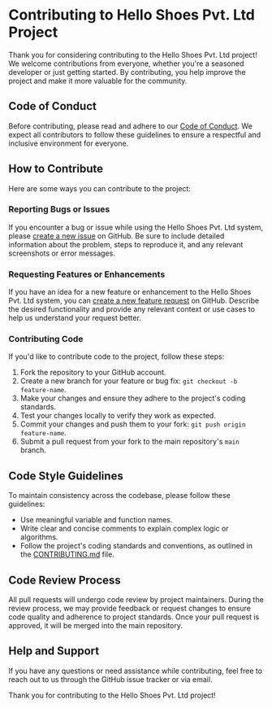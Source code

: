 # Contributing to Hello Shoes Pvt. Ltd Project

Thank you for considering contributing to the Hello Shoes Pvt. Ltd project! We welcome contributions from everyone, whether you're a seasoned developer or just getting started. By contributing, you help improve the project and make it more valuable for the community.

## Code of Conduct

Before contributing, please read and adhere to our [Code of Conduct](CODE_OF_CONDUCT.md). We expect all contributors to follow these guidelines to ensure a respectful and inclusive environment for everyone.

## How to Contribute

Here are some ways you can contribute to the project:

### Reporting Bugs or Issues

If you encounter a bug or issue while using the Hello Shoes Pvt. Ltd system, please [create a new issue](../../issues/new) on GitHub. Be sure to include detailed information about the problem, steps to reproduce it, and any relevant screenshots or error messages.

### Requesting Features or Enhancements

If you have an idea for a new feature or enhancement to the Hello Shoes Pvt. Ltd system, you can [create a new feature request](../../issues/new) on GitHub. Describe the desired functionality and provide any relevant context or use cases to help us understand your request better.

### Contributing Code

If you'd like to contribute code to the project, follow these steps:
1. Fork the repository to your GitHub account.
2. Create a new branch for your feature or bug fix: `git checkout -b feature-name`.
3. Make your changes and ensure they adhere to the project's coding standards.
4. Test your changes locally to verify they work as expected.
5. Commit your changes and push them to your fork: `git push origin feature-name`.
6. Submit a pull request from your fork to the main repository's `main` branch.

## Code Style Guidelines

To maintain consistency across the codebase, please follow these guidelines:
- Use meaningful variable and function names.
- Write clear and concise comments to explain complex logic or algorithms.
- Follow the project's coding standards and conventions, as outlined in the [CONTRIBUTING.md](CONTRIBUTING.md) file.

## Code Review Process

All pull requests will undergo code review by project maintainers. During the review process, we may provide feedback or request changes to ensure code quality and adherence to project standards. Once your pull request is approved, it will be merged into the main repository.

## Help and Support

If you have any questions or need assistance while contributing, feel free to reach out to us through the GitHub issue tracker or via email.

Thank you for contributing to the Hello Shoes Pvt. Ltd project!
